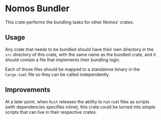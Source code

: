 # Nomos Bundler

This crate performs the bundling tasks for other Nomos' crates.

## Usage

Any crate that needs to be bundled should have their own directory in the `src` directory of this crate,
with the same name as the bundled crate, and it should contain a file that implements their bundling logic.

Each of those files should be mapped to a standalone binary in the `Cargo.toml` file so they can be called
independently.

## Improvements

At a later point, when `Rust` releases the ability to run rust files as scripts (with dependencies specifies inline),
this crate could be turned into simple scripts that can live in their respective crates.
